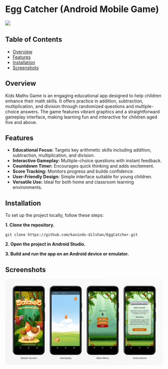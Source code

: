 # Egg Catcher (Android Mobile Game)

<p><a href="https://github.com/vihara-diwyanjalee"><img src="https://skillicons.dev/icons?i=kotlin,androidstudio,git,github" width=200></a></p>

## Table of Contents

- [Overview](#overview)
- [Features](#features)
- [Installation](#installation)
- [Screenshots](#screenshots)

## Overview

Kids Maths Game is an engaging educational app designed to help children enhance their math skills. It offers practice in addition, subtraction, multiplication, and division through randomized questions and multiple-choice answers. The game features vibrant graphics and a straightforward gameplay interface, making learning fun and interactive for children aged five and above.

## Features

- **Educational Focus:** Targets key arithmetic skills including addition, subtraction, multiplication, and division.
- **Interactive Gameplay:** Multiple-choice questions with instant feedback.
- **Countdown Timer:** Encourages quick thinking and adds excitement.
- **Score Tracking:** Monitors progress and builds confidence.
- **User-Friendly Design:** Simple interface suitable for young children.
- **Versatile Use:** Ideal for both home and classroom learning environments.

## Installation

To set up the project locally, follow these steps:

**1. Clone the repository.**

```
git clone https://github.com/kavindu-dilshan/EggCatcher.git
```

**2. Open the project in Android Studio.**

**3. Build and run the app on an Android device or emulator.**

## Screenshots

<img src="https://github.com/kavindu-dilshan/EggCatcher/blob/main/app/src/main/res/drawable/screenshots.png" alt="EggCatcher-Screenshots">
